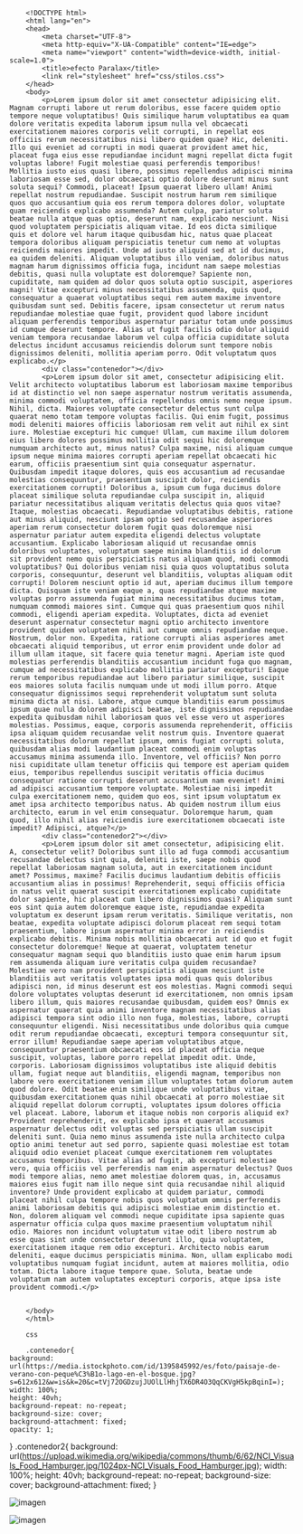         <!DOCTYPE html>
        <html lang="en">
        <head>
            <meta charset="UTF-8">
            <meta http-equiv="X-UA-Compatible" content="IE=edge">
            <meta name="viewport" content="width=device-width, initial-scale=1.0">
            <title>efecto Paralax</title>
            <link rel="stylesheet" href="css/stilos.css">
        </head>
        <body>
            <p>Lorem ipsum dolor sit amet consectetur adipisicing elit. Magnam corrupti labore ut rerum doloribus, esse facere quidem optio tempore neque voluptatibus! Quis similique harum voluptatibus ea quam dolore veritatis expedita laborum ipsum nulla vel obcaecati exercitationem maiores corporis velit corrupti, in repellat eos officiis rerum necessitatibus nisi libero quidem quae? Hic, deleniti. Illo qui eveniet ad corrupti in modi quaerat provident amet hic, placeat fuga eius esse repudiandae incidunt magni repellat dicta fugit voluptas labore! Fugit molestiae quasi perferendis temporibus! Mollitia iusto eius quasi libero, possimus repellendus adipisci minima laboriosam esse sed, dolor obcaecati optio dolore deserunt minus sunt soluta sequi? Commodi, placeat! Ipsum quaerat libero ullam! Animi repellat nostrum repudiandae. Suscipit nostrum harum rem similique quos quo accusantium quia eos rerum tempora dolores dolor, voluptate quam reiciendis explicabo assumenda? Autem culpa, pariatur soluta beatae nulla atque quas optio, deserunt nam, explicabo nesciunt. Nisi quod voluptatem perspiciatis aliquam vitae. Id eos dicta similique quis et dolore vel harum itaque quibusdam hic, natus quae placeat tempora doloribus aliquam perspiciatis tenetur cum nemo at voluptas reiciendis maiores impedit. Unde ad iusto aliquid sed at id ducimus, ea quidem deleniti. Aliquam voluptatibus illo veniam, doloribus natus magnam harum dignissimos officia fuga, incidunt nam saepe molestias debitis, quasi nulla voluptate est doloremque? Sapiente non, cupiditate, nam quidem ad dolor quos soluta optio suscipit, asperiores magni! Vitae excepturi minus necessitatibus assumenda, quis quod, consequatur a quaerat voluptatibus sequi rem autem maxime inventore quibusdam sunt sed. Debitis facere, ipsam consectetur ut rerum natus repudiandae molestiae quae fugit, provident quod labore incidunt aliquam perferendis temporibus aspernatur pariatur totam unde possimus id cumque deserunt tempore. Alias ut fugit facilis odio dolor aliquid veniam tempora recusandae laborum vel culpa officia cupiditate soluta delectus incidunt accusamus reiciendis dolorum sunt tempore nobis dignissimos deleniti, mollitia aperiam porro. Odit voluptatum quos explicabo.</p>
            <div class="contenedor"></div>
            <p>Lorem ipsum dolor sit amet, consectetur adipisicing elit. Velit architecto voluptatibus laborum est laboriosam maxime temporibus id at distinctio vel non saepe aspernatur nostrum veritatis assumenda, minima commodi voluptatem, officia repellendus omnis nemo neque ipsum. Nihil, dicta. Maiores voluptate consectetur delectus sunt culpa quaerat nemo totam tempore voluptas facilis. Qui enim fugit, possimus modi deleniti maiores officiis laboriosam rem velit aut nihil ex sint iure. Molestiae excepturi hic cumque! Ullam, cum maxime illum dolorem eius libero dolores possimus mollitia odit sequi hic doloremque numquam architecto aut, minus natus? Culpa maxime, nisi aliquam cumque ipsum neque minima maiores corrupti aperiam repellat obcaecati hic earum, officiis praesentium sint quia consequatur aspernatur. Quibusdam impedit itaque dolores, quis eos accusantium ad recusandae molestias consequuntur, praesentium suscipit dolor, reiciendis exercitationem corrupti! Doloribus a, ipsum cum fuga ducimus dolore placeat similique soluta repudiandae culpa suscipit in, aliquid pariatur necessitatibus aliquam veritatis delectus quia quos vitae? Itaque, molestias obcaecati. Repudiandae voluptatibus debitis, ratione aut minus aliquid, nesciunt ipsam optio sed recusandae asperiores aperiam rerum consectetur dolorem fugit quas doloremque nisi aspernatur pariatur autem expedita eligendi delectus voluptate accusantium. Explicabo laboriosam aliquid ut recusandae omnis doloribus voluptates, voluptatum saepe minima blanditiis id dolorum sit provident nemo quis perspiciatis natus aliquam quod, modi commodi voluptatibus? Qui doloribus veniam nisi quia quos voluptatibus soluta corporis, consequuntur, deserunt vel blanditiis, voluptas aliquam odit corrupti! Dolorem nesciunt optio id aut, aperiam ducimus illum tempore dicta. Quisquam iste veniam eaque a, quas repudiandae atque maxime voluptas porro assumenda fugiat minima necessitatibus ducimus totam, numquam commodi maiores sint. Cumque qui quas praesentium quos nihil commodi, eligendi aperiam expedita. Voluptates, dicta ad eveniet deserunt aspernatur consectetur magni optio architecto inventore provident quidem voluptatem nihil aut cumque omnis repudiandae neque. Nostrum, dolor non. Expedita, ratione corrupti alias asperiores amet obcaecati aliquid temporibus, ut error enim provident unde dolor ad illum ullam itaque, sit facere quia tenetur magni. Aperiam iste quod molestias perferendis blanditiis accusantium incidunt fuga quo magnam, cumque ad necessitatibus explicabo mollitia pariatur excepturi! Eaque rerum temporibus repudiandae aut libero pariatur similique, suscipit eos maiores soluta facilis numquam unde ut modi illum porro. Atque consequatur dignissimos sequi reprehenderit voluptatum sunt soluta minima dicta at nisi. Labore, atque cumque blanditiis earum possimus ipsum quae nulla dolorem adipisci beatae, iste dignissimos repudiandae expedita quibusdam nihil laboriosam quos vel esse vero ut asperiores molestias. Possimus, eaque, corporis assumenda reprehenderit, officiis ipsa aliquam quidem recusandae velit nostrum quis. Inventore quaerat necessitatibus dolorum repellat ipsum, omnis fugiat corrupti soluta, quibusdam alias modi laudantium placeat commodi enim voluptas accusamus minima assumenda illo. Inventore, vel officiis? Non porro nisi cupiditate ullam tenetur officiis qui tempore est aperiam quidem eius, temporibus repellendus suscipit veritatis officia ducimus consequatur ratione corrupti deserunt accusantium nam eveniet! Animi ad adipisci accusantium tempore voluptate. Molestiae nisi impedit culpa exercitationem nemo, quidem quo eos, sint ipsum voluptatum ex amet ipsa architecto temporibus natus. Ab quidem nostrum illum eius architecto, earum in vel enim consequatur. Doloremque harum, quam quod, illo nihil alias reiciendis iure exercitationem obcaecati iste impedit? Adipisci, atque?</p>
            <div class="contenedor2"></div>
            <p>Lorem ipsum dolor sit amet consectetur, adipisicing elit. A, consectetur velit? Doloribus sunt illo ad fuga commodi accusantium recusandae delectus sint quia, deleniti iste, saepe nobis quod repellat laboriosam magnam soluta, aut in exercitationem incidunt amet? Possimus, maxime? Facilis ducimus laudantium debitis officiis accusantium alias in possimus! Reprehenderit, sequi officiis officia in natus velit quaerat suscipit exercitationem explicabo cupiditate dolor sapiente, hic placeat cum libero dignissimos quasi? Aliquam sunt eos sint quia autem doloremque eaque iste, repudiandae expedita voluptatum ex deserunt ipsam rerum veritatis. Similique veritatis, non beatae, expedita voluptate adipisci dolorum placeat rem sequi totam praesentium, labore ipsum aspernatur minima error in reiciendis explicabo debitis. Minima nobis mollitia obcaecati aut id quo et fugit consectetur doloremque! Neque at quaerat, voluptatem tenetur consequatur magnam sequi quo blanditiis iusto quae enim harum ipsum rem assumenda aliquam iure veritatis culpa quidem recusandae? Molestiae vero nam provident perspiciatis aliquam nesciunt iste blanditiis aut veritatis voluptates ipsa modi quas quis doloribus adipisci non, id minus deserunt est eos molestias. Magni commodi sequi dolore voluptates voluptas deserunt id exercitationem, non omnis ipsam libero illum, quis maiores recusandae quibusdam, quidem eos? Omnis ex aspernatur quaerat quia animi inventore magnam necessitatibus alias adipisci tempora sint odio illo non fuga, molestias, labore, corrupti consequuntur eligendi. Nisi necessitatibus unde doloribus quia cumque odit rerum repudiandae obcaecati, excepturi tempora consequuntur sit, error illum! Repudiandae saepe aperiam voluptatibus atque, consequuntur praesentium obcaecati eos id placeat officia neque suscipit, voluptas, labore porro repellat impedit odit. Unde, corporis. Laboriosam dignissimos voluptatibus iste aliquid debitis ullam, fugiat neque aut blanditiis, eligendi magnam, temporibus non labore vero exercitationem veniam illum voluptates totam dolorum autem quod dolore. Odit beatae enim similique unde voluptatibus vitae, quibusdam exercitationem quas nihil obcaecati at porro molestiae sit aliquid repellat dolorum corrupti, voluptates ipsum dolores officia vel placeat. Labore, laborum et itaque nobis non corporis aliquid ex? Provident reprehenderit, ex explicabo ipsa et quaerat accusamus aspernatur delectus odit voluptas sed perspiciatis ullam suscipit deleniti sunt. Quia nemo minus assumenda iste nulla architecto culpa optio animi tenetur aut sed porro, sapiente quasi molestiae est totam aliquid odio eveniet placeat cumque exercitationem rem voluptates accusamus temporibus. Vitae alias ad fugit, ab excepturi molestiae vero, quia officiis vel perferendis nam enim aspernatur delectus? Quos modi tempore alias, nemo amet molestiae dolorem quas, in, accusamus maiores eius fugit nam illo neque sint quia recusandae nihil aliquid inventore? Unde provident explicabo at quidem pariatur, commodi placeat nihil culpa tempore nobis quos voluptatum omnis perferendis animi laboriosam debitis qui adipisci molestiae enim distinctio et. Non, dolorem aliquam vel commodi neque cupiditate ipsa sapiente quas aspernatur officia culpa quos maxime praesentium voluptatum nihil odio. Maiores non incidunt voluptatum vitae odit libero nostrum ab esse quas sint unde consectetur deserunt illo, quia voluptatem, exercitationem itaque rem odio excepturi. Architecto nobis earum deleniti, eaque ducimus perspiciatis minima. Non, ullam explicabo modi voluptatibus numquam fugiat incidunt, autem at maiores mollitia, odio totam. Dicta labore itaque tempore quae. Soluta, beatae unde voluptatum nam autem voluptates excepturi corporis, atque ipsa iste provident commodi.</p>


        </body>
        </html>
        
        css
        
        .contenedor{
    background: url(https://media.istockphoto.com/id/1395845992/es/foto/paisaje-de-verano-con-peque%C3%B1o-lago-en-el-bosque.jpg?s=612x612&w=is&k=20&c=tVj72OGDzujJUOlLlHhjTX6DR4O3QqCKVgH5kpBqinI=);
    width: 100%;
    height: 40vh;
    background-repeat: no-repeat;
    background-size: cover;
    background-attachment: fixed;
    opacity: 1;
}
.contenedor2{
    background: url(https://upload.wikimedia.org/wikipedia/commons/thumb/6/62/NCI_Visuals_Food_Hamburger.jpg/1024px-NCI_Visuals_Food_Hamburger.jpg);
    width: 100%;
    height: 40vh;
    background-repeat: no-repeat;
    background-size: cover;
    background-attachment: fixed;
}

![imagen](https://user-images.githubusercontent.com/114317702/211175565-585c1f97-f973-41a0-bf75-fb2483aa8536.png)

![imagen](https://user-images.githubusercontent.com/114317702/211175576-0e5edb44-6baa-4523-9a83-3e47fef4d87b.png)


        
        
